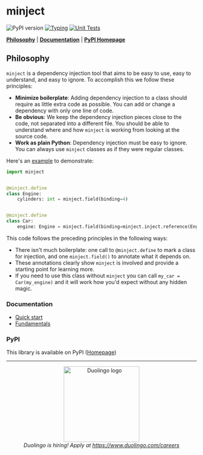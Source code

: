 # minject

![PyPI version](https://img.shields.io/pypi/v/minject)
[![Typing](https://github.com/duolingo/minject/actions/workflows/mypy.yml/badge.svg?branch=master)](https://github.com/duolingo/minject/actions/workflows/mypy.yml)
[![Unit Tests](https://github.com/duolingo/minject/actions/workflows/hatch_test.yml/badge.svg?branch=master)](https://github.com/duolingo/minject/actions/workflows/hatch_test.yml)

[**Philosophy**](#philosophy)
| [**Documentation**](https://github.com/duolingo/minject/blob/master/docs/dependency_injection.md)
| [**PyPI Homepage**](https://pypi.org/project/minject/)

## Philosophy

`minject` is a dependency injection tool that aims to be easy to use, easy to understand, and easy to ignore. To
accomplish this we follow these principles:

- **Minimize boilerplate**: Adding dependency injection to a class should
  require as little extra code as possible. You can add or change a dependency
  with only one line of code.
- **Be obvious**: We keep the dependency injection pieces close to the code, not
  separated into a different file. You should be able to understand where
  and how `minject` is working from looking at the source code.
- **Work as plain Python**: Dependency injection must be easy to ignore. You can
  always use `minject` classes as if they were regular classes.

Here's an [example](docs/examples/philosophy.py) to demonstrate:

```python
import minject


@minject.define
class Engine:
    cylinders: int = minject.field(binding=4)


@minject.define
class Car:
    engine: Engine = minject.field(binding=minject.inject.reference(Engine))
```

This code follows the preceding principles in the following ways:

- There isn't much boilerplate: one call to `@minject.define` to mark a class for
  injection, and one `minject.field()` to annotate what it depends on.
- These annotations clearly show `minject` is involved and provide a starting
  point for learning more.
- If you need to use this class without `minject`
  you can call `my_car = Car(my_engine)` and it will work how you'd
  expect without any hidden magic.

### Documentation

- [Quick start](https://github.com/duolingo/minject/blob/master/docs/dependency_injection.md#quick-start)
- [Fundamentals](https://github.com/duolingo/minject/blob/master/docs/dependency_injection.md#fundamentals)

### PyPI

This library is available on PyPI ([Homepage](https://pypi.org/project/minject/))

---

<div align="center">
  <a href="https://careers.duolingo.com/">
    <img src="https://github.com/user-attachments/assets/80a6153e-1d88-429b-9775-5baeb9281842" alt="Duolingo logo" width="200"/>
  </a>
  <br/>
  <i>Duolingo is hiring! Apply at <a href="https://www.duolingo.com/careers">https://www.duolingo.com/careers</a></i>
</div>
